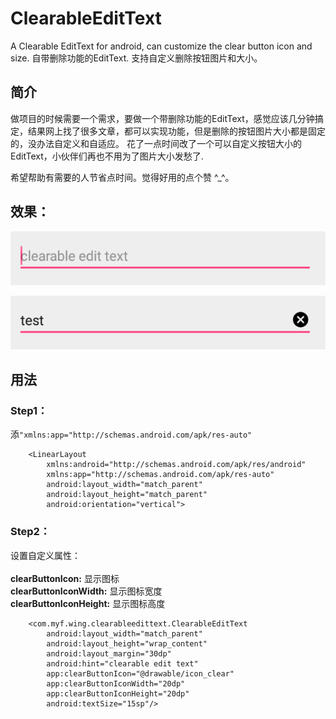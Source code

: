 # ClearableEditText
A Clearable EditText for android, can customize the clear button icon and size.
自带删除功能的EditText. 支持自定义删除按钮图片和大小。

## 简介
做项目的时候需要一个需求，要做一个带删除功能的EditText，感觉应该几分钟搞定，结果网上找了很多文章，都可以实现功能，但是删除的按钮图片大小都是固定的，没办法自定义和自适应。
花了一点时间改了一个可以自定义按钮大小的EditText，小伙伴们再也不用为了图片大小发愁了.

希望帮助有需要的人节省点时间。觉得好用的点个赞 ^_^。


## 效果：
![](screen1.png)

![](screen2.png)


## 用法
### Step1： 

添`"xmlns:app="http://schemas.android.com/apk/res-auto"`


        <LinearLayout
            xmlns:android="http://schemas.android.com/apk/res/android"
            xmlns:app="http://schemas.android.com/apk/res-auto"
            android:layout_width="match_parent"
            android:layout_height="match_parent"
            android:orientation="vertical">

### Step2：
设置自定义属性：<br>\
**clearButtonIcon:** 显示图标<br>
**clearButtonIconWidth:** 显示图标宽度 <br>
**clearButtonIconHeight:** 显示图标高度 <br>

        <com.myf.wing.clearableedittext.ClearableEditText
            android:layout_width="match_parent"
            android:layout_height="wrap_content"
            android:layout_margin="30dp"
            android:hint="clearable edit text"
            app:clearButtonIcon="@drawable/icon_clear"
            app:clearButtonIconWidth="20dp"
            app:clearButtonIconHeight="20dp"
            android:textSize="15sp"/>


